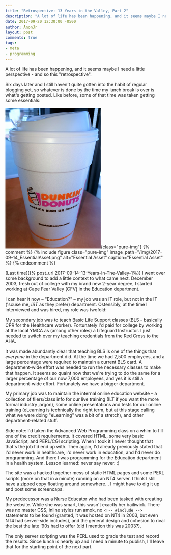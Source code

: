 ```yaml
---
title: "Retrospective: 13 Years in the Valley, Part 2"
description: "A lot of life has been happening, and it seems maybe I need a little perspective - and so this 'retrospective'. Part 2."
date: 2017-09-20 12:30:00 -0500
author: AnonJr
layout: post
comments: true
tags:
- meta
- programming
---
```


A lot of life has been happening, and it seems maybe I need a little perspective - and so this "retrospective".

Six days later and I still haven't quite gotten into the habit of regular blogging yet, so whatever is done by the time my lunch break is over is what's getting posted. Like before, some of that time was taken getting some essentials:
<!--more-->
![Essential Asset](/img/2017-09-14_EssentialAsset.png 'Essential Asset'){class="pure-img"}
{% comment %}
{% include figure class="pure-img" image_path="/img/2017-09-14_EssentialAsset.png" alt="Essential Asset" caption="Essential Asset" %}
{% endcomment %}

[Last time]({% post_url 2017-09-14-13-Years-In-The-Valley-1%}) I went over some background to add a little context to what came next. December 2003, fresh out of college with my brand new 2-year degree, I started working at Cape Fear Valley (CFV) in the Education department.

I can hear it now &ndash; "Education?" &ndash; my job was an IT role, but not in the IT ('scuse me, *IST* as they prefer) department. Ostensibly, at the time I interviewed and was hired, my role was twofold:

My secondary job was to teach Basic Life Support classes (BLS - basically CPR for the Healthcare worker). Fortunately I'd paid for college by working at the local YMCA as (among other roles) a Lifeguard Instructor. I just needed to switch over my teaching credentials from the Red Cross to the AHA.

It was made abundantly clear that teaching BLS is one of the things that *everyone* in the department did. At the time we had 2,500 employees, and a large percentage were required to maintain a current BLS card. A department-wide effort was needed to run the necessary classes to make that happen. It seems so quaint now that we're trying to do the same for a larger percentage of our now 7,000 employees, and yes it is still a department-wide effort. Fortunately we have a bigger department.

My primary job was to maintain the internal online education website &ndash; a collection of fliers/class info for our live training (ILT if you want the more formal industry jargon), some online presentations and tests for our online training (eLearning is technically the right term, but at this stage calling what we were doing "eLearning" was a bit of a stretch), and other department-related stuff.

Side note: I'd taken the Advanced Web Programming class on a whim to fill one of the credit requirements. It covered HTML, some very basic JavaScript, and PERL/CGI scripting. When I took it I never thought that that's the job I'd end up with. Then again, I'd already previously stated that I'd never work in healthcare, I'd never work in education, and I'd never do programming. And there I was programming for the Education department in a health system. Lesson learned: never say never. :)

The site was a hacked together mess of static HTML pages and some PERL scripts (more on that in a minute) running on an NT4 server. I think I still have a zipped copy floating around somewhere&hellip; I might have to dig it up and post some screencaps.

My predecessor was a Nurse Educator who had been tasked with creating the website. While she was smart, this wasn't exactly her bailiwick. There was no master CSS, inline styles run amok, no `<!-- #include -->` statements to be found (granted, it was hosted on NT4 in 2003, but even NT4 had server-side includes), and the general design and cohesion to rival the best the late &lsquo;90s had to offer (did I mention this was 2003?).

The only server scripting was the PERL used to grade the test and record the results. Since lunch is nearly up and I need a minute to publish, I'll leave that for the starting point of the next part.